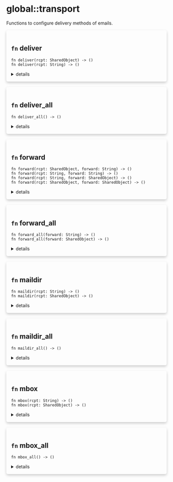 # global::transport

Functions to configure delivery methods of emails.


<div markdown="span" style='box-shadow: 0 4px 8px 0 rgba(0,0,0,0.2); padding: 15px; border-radius: 5px;'>

<h2 class="func-name"> <code>fn</code> deliver </h2>

```rust,ignore
fn deliver(rcpt: SharedObject) -> ()
fn deliver(rcpt: String) -> ()
```

<details>
<summary markdown="span"> details </summary>

Set the delivery method to deliver for a single recipient.
After all rules are evaluated, the email will be sent
to the recipient using the domain of its address.

# Args

* `rcpt` - the recipient to apply the method to.

# Effective smtp stage

All of them.

# Example
```ignore
#{
    delivery: [
       action "setup delivery" || transport::deliver(address("john.doe@example.com")),
    ]
}
```
</details>

</div>
</br>

<div markdown="span" style='box-shadow: 0 4px 8px 0 rgba(0,0,0,0.2); padding: 15px; border-radius: 5px;'>

<h2 class="func-name"> <code>fn</code> deliver_all </h2>

```rust,ignore
fn deliver_all() -> ()
```

<details>
<summary markdown="span"> details </summary>

Set the delivery method to deliver for all recipients.
After all rules are evaluated, the email will be sent
to all recipients using the domain of their respective address.

# Effective smtp stage

All of them.

# Examples

```ignore
#{
    delivery: [
       action "setup delivery" || transport::deliver_all(),
    ]
}
```

```
# let states = vsmtp_test::vsl::run(
# |builder| Ok(builder.add_root_filter_rules(r#"
#{
  rcpt: [
    action "deliver_all" || {
      envelop::add_rcpt("my.address@foo.com");
      envelop::add_rcpt("my.address@bar.com");
      transport::deliver_all();
    },
  ],
}
# "#)?.build()));

# use vsmtp_common::{
#   transfer::{ForwardTarget, Transfer, EmailTransferStatus},
#   rcpt::Rcpt,
#   Address,
# };
# for (rcpt, addr) in states[&vsmtp_rule_engine::ExecutionStage::RcptTo].0.forward_paths().unwrap().iter().zip([
#     "my.address@foo.com",
#     "my.address@bar.com",
# ]) {
#   assert_eq!(
#     rcpt.address,
#     Address::new_unchecked(addr.to_string())
#   );
#   assert_eq!(
#     rcpt.transfer_method,
#     Transfer::Deliver
#   );
# }
```
</details>

</div>
</br>

<div markdown="span" style='box-shadow: 0 4px 8px 0 rgba(0,0,0,0.2); padding: 15px; border-radius: 5px;'>

<h2 class="func-name"> <code>fn</code> forward </h2>

```rust,ignore
fn forward(rcpt: SharedObject, forward: String) -> ()
fn forward(rcpt: String, forward: String) -> ()
fn forward(rcpt: String, forward: SharedObject) -> ()
fn forward(rcpt: SharedObject, forward: SharedObject) -> ()
```

<details>
<summary markdown="span"> details </summary>

Set the delivery method to forwarding for a single recipient.
After all rules are evaluated, forwarding will be used to deliver
the email to the recipient.

# Args

* `rcpt` - the recipient to apply the method to.
* `target` - the target to forward the email to.

# Effective smtp stage

All of them.

# Examples
```ignore
#{
    delivery: [
       action "setup forwarding" || transport::forward("john.doe@example.com", "mta-john.example.com"),
    ]
}
```
</details>

</div>
</br>

<div markdown="span" style='box-shadow: 0 4px 8px 0 rgba(0,0,0,0.2); padding: 15px; border-radius: 5px;'>

<h2 class="func-name"> <code>fn</code> forward_all </h2>

```rust,ignore
fn forward_all(forward: String) -> ()
fn forward_all(forward: SharedObject) -> ()
```

<details>
<summary markdown="span"> details </summary>

Set the delivery method to forwarding for all recipients.
After all rules are evaluated, forwarding will be used to deliver
the email.

# Args

* `target` - the target to forward the email to.

# Effective smtp stage

All of them.

# Examples

```ignore
#{
    delivery: [
       action "setup forwarding" || transport::forward_all("mta-john.example.com"),
    ]
}
```

```
# let states = vsmtp_test::vsl::run(
# |builder| Ok(builder.add_root_filter_rules(r#"
#{
  rcpt: [
    action "forward_all" || {
      envelop::add_rcpt("my.address@foo.com");
      envelop::add_rcpt("my.address@bar.com");
      transport::forward_all("127.0.0.1");
    },
    action "forward_all (obj)" || {
      envelop::add_rcpt("my.address@foo2.com");
      envelop::add_rcpt("my.address@bar2.com");
      transport::forward_all(ip4("127.0.0.1"));
    },
  ],
}
# "#)?.build()));

# use vsmtp_common::{
#   transfer::{ForwardTarget, Transfer, EmailTransferStatus},
#   rcpt::Rcpt,
#   Address,
# };
# for (rcpt, addr) in states[&vsmtp_rule_engine::ExecutionStage::RcptTo].0.forward_paths().unwrap().iter().zip([
#     "my.address@foo.com",
#     "my.address@bar.com",
# ]) {
#   assert_eq!(
#     rcpt.address,
#     Address::new_unchecked(addr.to_string())
#   );
#   assert_eq!(
#     rcpt.transfer_method,
#     Transfer::Forward(ForwardTarget::Ip("127.0.0.1".parse().unwrap()))
#   );
# }
```
</details>

</div>
</br>

<div markdown="span" style='box-shadow: 0 4px 8px 0 rgba(0,0,0,0.2); padding: 15px; border-radius: 5px;'>

<h2 class="func-name"> <code>fn</code> maildir </h2>

```rust,ignore
fn maildir(rcpt: String) -> ()
fn maildir(rcpt: SharedObject) -> ()
```

<details>
<summary markdown="span"> details </summary>

Set the delivery method to maildir for a recipient.
After all rules are evaluated, the email will be stored
locally in the `~/Maildir/new/` folder of the recipient's user if it exists on the server.

# Args

* `rcpt` - the recipient to apply the method to.

# Effective smtp stage

All of them.

# Examples
```ignore
#{
    delivery: [
       action "setup maildir" || transport::maildir("john.doe@example.com"),
    ]
}
```

```
# let states = vsmtp_test::vsl::run(
# |builder| Ok(builder.add_root_filter_rules(r#"
#{
  rcpt: [
    action "setup maildir" || {
        const doe = address("doe@example.com");
        envelop::add_rcpt(doe);
        envelop::add_rcpt("a@example.com");
        transport::maildir(doe);
        transport::maildir("a@example.com");
    },
  ],
}
# "#)?.build()));

# use vsmtp_common::{
#   transfer::{Transfer},
#   rcpt::Rcpt,
#   Address,
# };
# for (rcpt, addr) in states[&vsmtp_rule_engine::ExecutionStage::RcptTo].0.forward_paths().unwrap().iter().zip([
#     "doe@example.com",
#     "a@example.com",
# ]) {
#   assert_eq!(
#     rcpt.address,
#     Address::new_unchecked(addr.to_string())
#   );
#   assert_eq!(
#     rcpt.transfer_method,
#     Transfer::Maildir
#   );
# }
```
</details>

</div>
</br>

<div markdown="span" style='box-shadow: 0 4px 8px 0 rgba(0,0,0,0.2); padding: 15px; border-radius: 5px;'>

<h2 class="func-name"> <code>fn</code> maildir_all </h2>

```rust,ignore
fn maildir_all() -> ()
```

<details>
<summary markdown="span"> details </summary>

Set the delivery method to maildir for all recipients.
After all rules are evaluated, the email will be stored
locally in each `~/Maildir/new` folder of they respective recipient
if they exists on the server.

# Effective smtp stage

All of them.

# Examples

```ignore
#{
    delivery: [
       action "setup maildir" || transport::maildir_all(),
    ]
}
```

```
# let states = vsmtp_test::vsl::run(
# |builder| Ok(builder.add_root_filter_rules(r#"
#{
  rcpt: [
    action "setup maildir" || {
        const doe = address("doe@example.com");
        envelop::add_rcpt(doe);
        envelop::add_rcpt("a@example.com");
        transport::maildir_all();
    },
  ],
}
# "#)?.build()));

# use vsmtp_common::{
#   transfer::{Transfer},
#   rcpt::Rcpt,
#   Address,
# };
# for (rcpt, addr) in states[&vsmtp_rule_engine::ExecutionStage::RcptTo].0.forward_paths().unwrap().iter().zip([
#     "doe@example.com",
#     "a@example.com",
# ]) {
#   assert_eq!(
#     rcpt.address,
#     Address::new_unchecked(addr.to_string())
#   );
#   assert_eq!(
#     rcpt.transfer_method,
#     Transfer::Maildir
#   );
# }
```
</details>

</div>
</br>

<div markdown="span" style='box-shadow: 0 4px 8px 0 rgba(0,0,0,0.2); padding: 15px; border-radius: 5px;'>

<h2 class="func-name"> <code>fn</code> mbox </h2>

```rust,ignore
fn mbox(rcpt: String) -> ()
fn mbox(rcpt: SharedObject) -> ()
```

<details>
<summary markdown="span"> details </summary>

Set the delivery method to mbox for a recipient.
After all rules are evaluated, the email will be stored
locally in the mail box of the recipient if it exists on the server.

# Args

* `rcpt` - the recipient to apply the method to.

# Effective smtp stage

All of them.

# Examples

```ignore
#{
    delivery: [
       action "setup mbox" || transport::mbox("john.doe@example.com"),
    ]
}
```

```
# let states = vsmtp_test::vsl::run(
# |builder| Ok(builder.add_root_filter_rules(r#"
#{
  rcpt: [
    action "setup mbox" || {
        const doe = address("doe@example.com");
        envelop::add_rcpt(doe);
        envelop::add_rcpt("a@example.com");
        transport::mbox(doe);
        transport::mbox("a@example.com");
    },
  ],
}
# "#)?.build()));

# use vsmtp_common::{
#   transfer::{Transfer},
#   rcpt::Rcpt,
#   Address,
# };
# for (rcpt, addr) in states[&vsmtp_rule_engine::ExecutionStage::RcptTo].0.forward_paths().unwrap().iter().zip([
#     "doe@example.com",
#     "a@example.com",
# ]) {
#   assert_eq!(
#     rcpt.address,
#     Address::new_unchecked(addr.to_string())
#   );
#   assert_eq!(
#     rcpt.transfer_method,
#     Transfer::Mbox
#   );
# }
```
</details>

</div>
</br>

<div markdown="span" style='box-shadow: 0 4px 8px 0 rgba(0,0,0,0.2); padding: 15px; border-radius: 5px;'>

<h2 class="func-name"> <code>fn</code> mbox_all </h2>

```rust,ignore
fn mbox_all() -> ()
```

<details>
<summary markdown="span"> details </summary>

Set the delivery method to mbox for all recipients.
After all rules are evaluated, the email will be stored
locally in the mail box of all recipients if they exists on the server.

# Effective smtp stage

All of them.

# Examples

```ignore
#{
    delivery: [
       action "setup mbox" || transport::mbox_all(),
    ]
}
```

```
# let states = vsmtp_test::vsl::run(
# |builder| Ok(builder.add_root_filter_rules(r#"
#{
  rcpt: [
    action "setup mbox" || {
        const doe = address("doe@example.com");
        envelop::add_rcpt(doe);
        envelop::add_rcpt("a@example.com");
        transport::mbox_all();
    },
  ],
}
# "#)?.build()));

# use vsmtp_common::{
#   transfer::{Transfer},
#   rcpt::Rcpt,
#   Address,
# };
# for (rcpt, addr) in states[&vsmtp_rule_engine::ExecutionStage::RcptTo].0.forward_paths().unwrap().iter().zip([
#     "doe@example.com",
#     "a@example.com",
# ]) {
#   assert_eq!(
#     rcpt.address,
#     Address::new_unchecked(addr.to_string())
#   );
#   assert_eq!(
#     rcpt.transfer_method,
#     Transfer::Mbox
#   );
# }
```
</details>

</div>
</br>
